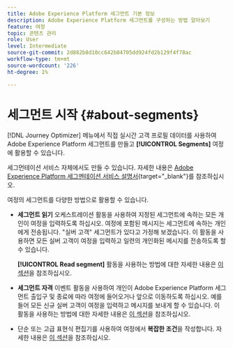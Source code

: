 ```yaml
---
title: Adobe Experience Platform 세그먼트 기본 정보
description: Adobe Experience Platform 세그먼트를 구성하는 방법 알아보기
feature: 여정
topic: 콘텐츠 관리
role: User
level: Intermediate
source-git-commit: 2d882b8d10cc642b04705dd924fd2b129f4f78ac
workflow-type: tm+mt
source-wordcount: '226'
ht-degree: 1%

---
```


# 세그먼트 시작 {#about-segments}

[!DNL Journey Optimizer] 메뉴에서 직접 실시간 고객 프로필 데이터를 사용하여 Adobe Experience Platform 세그먼트를 만들고  **[!UICONTROL Segments]** 여정에 활용할 수 있습니다.

세그먼테이션 서비스 자체에서도 만들 수 있습니다. 자세한 내용은 [Adobe Experience Platform 세그멘테이션 서비스 설명서](https://experienceleague.adobe.com/docs/experience-platform/segmentation/home.html){target=&quot;_blank&quot;}를 참조하십시오.

여정의 세그먼트를 다양한 방법으로 활용할 수 있습니다.

* **세그먼트 읽기** 오케스트레이션 활동을 사용하여 지정된 세그먼트에 속하는 모든 개인이 여정을 입력하도록 하십시오. 여정에 포함된 메시지는 세그먼트에 속하는 개인에게 전송됩니다. &quot;실버 고객&quot; 세그먼트가 있다고 가정해 보겠습니다. 이 활동을 사용하면 모든 실버 고객이 여정을 입력하고 일련의 개인화된 메시지를 전송하도록 할 수 있습니다.

   **[!UICONTROL Read segment]** 활동을 사용하는 방법에 대한 자세한 내용은 [이 섹션](../building-journeys/read-segment.md#configuring-segment-trigger-activity)을 참조하십시오.

* **세그먼트 자격** 이벤트 활동을 사용하여 개인이 Adobe Experience Platform 세그먼트 출입구 및 종료에 따라 여정에 들어오거나 앞으로 이동하도록 하십시오. 예를 들어 모든 신규 실버 고객이 여정을 입력하고 메시지를 보내게 할 수 있습니다. 이 활동을 사용하는 방법에 대한 자세한 내용은 [이 섹션](../building-journeys/segment-qualification-events.md)을 참조하십시오.

* 단순 또는 고급 표현식 편집기를 사용하여 여정에서 **복잡한 조건**&#x200B;을 작성합니다. 자세한 내용은 [이 섹션](../building-journeys/condition-activity.md#using-a-segment)을 참조하십시오.
